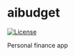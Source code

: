 # aibudget

[![License](https://img.shields.io/badge/license-MIT-green.svg)](https://github.com/sbarvin/aibudget/blob/master/LICENSE)

Personal finance app
